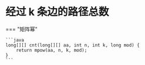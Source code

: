 # 经过 k 条边的路径总数

=== "矩阵幂"

    ```java
	long[][] cnt(long[][] aa, int n, int k, long mod) {
		return mpow(aa, n, k, mod);
	}
    ```